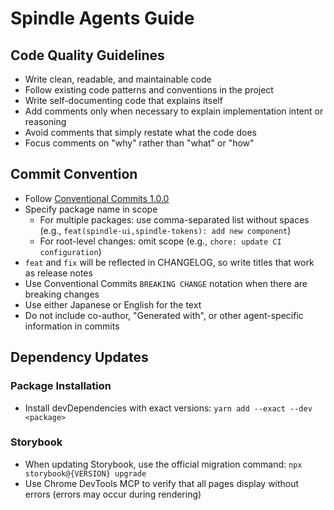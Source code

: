 # Spindle Agents Guide

## Code Quality Guidelines
- Write clean, readable, and maintainable code
- Follow existing code patterns and conventions in the project
- Write self-documenting code that explains itself
- Add comments only when necessary to explain implementation intent or reasoning
- Avoid comments that simply restate what the code does
- Focus comments on "why" rather than "what" or "how"

## Commit Convention
- Follow [Conventional Commits 1.0.0](https://www.conventionalcommits.org/en/v1.0.0/)
- Specify package name in scope
  - For multiple packages: use comma-separated list without spaces (e.g., `feat(spindle-ui,spindle-tokens): add new component`)
  - For root-level changes: omit scope (e.g., `chore: update CI configuration`)
- `feat` and `fix` will be reflected in CHANGELOG, so write titles that work as release notes
- Use Conventional Commits `BREAKING CHANGE` notation when there are breaking changes
- Use either Japanese or English for the text
- Do not include co-author, "Generated with", or other agent-specific information in commits

## Dependency Updates

### Package Installation
- Install devDependencies with exact versions: `yarn add --exact --dev <package>`

### Storybook
- When updating Storybook, use the official migration command: `npx storybook@{VERSION} upgrade`
- Use Chrome DevTools MCP to verify that all pages display without errors (errors may occur during rendering)
